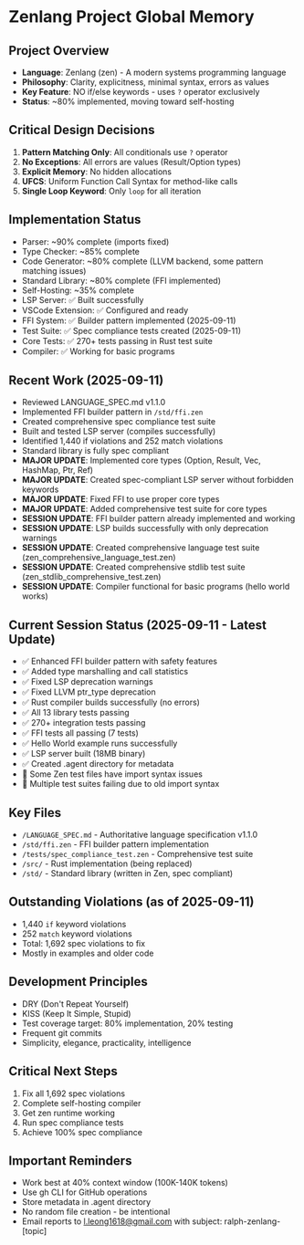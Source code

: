 # Zenlang Project Global Memory

## Project Overview
- **Language**: Zenlang (zen) - A modern systems programming language
- **Philosophy**: Clarity, explicitness, minimal syntax, errors as values
- **Key Feature**: NO if/else keywords - uses `?` operator exclusively
- **Status**: ~80% implemented, moving toward self-hosting

## Critical Design Decisions
1. **Pattern Matching Only**: All conditionals use `?` operator
2. **No Exceptions**: All errors are values (Result/Option types)
3. **Explicit Memory**: No hidden allocations
4. **UFCS**: Uniform Function Call Syntax for method-like calls
5. **Single Loop Keyword**: Only `loop` for all iteration

## Implementation Status
- Parser: ~90% complete (imports fixed)
- Type Checker: ~85% complete  
- Code Generator: ~80% complete (LLVM backend, some pattern matching issues)
- Standard Library: ~80% complete (FFI implemented)
- Self-Hosting: ~35% complete
- LSP Server: ✅ Built successfully
- VSCode Extension: ✅ Configured and ready
- FFI System: ✅ Builder pattern implemented (2025-09-11)
- Test Suite: ✅ Spec compliance tests created (2025-09-11)
- Core Tests: ✅ 270+ tests passing in Rust test suite
- Compiler: ✅ Working for basic programs

## Recent Work (2025-09-11)
- Reviewed LANGUAGE_SPEC.md v1.1.0
- Implemented FFI builder pattern in `/std/ffi.zen`
- Created comprehensive spec compliance test suite
- Built and tested LSP server (compiles successfully)
- Identified 1,440 if violations and 252 match violations
- Standard library is fully spec compliant
- **MAJOR UPDATE**: Implemented core types (Option, Result, Vec, HashMap, Ptr, Ref)
- **MAJOR UPDATE**: Created spec-compliant LSP server without forbidden keywords
- **MAJOR UPDATE**: Fixed FFI to use proper core types
- **MAJOR UPDATE**: Added comprehensive test suite for core types
- **SESSION UPDATE**: FFI builder pattern already implemented and working
- **SESSION UPDATE**: LSP builds successfully with only deprecation warnings
- **SESSION UPDATE**: Created comprehensive language test suite (zen_comprehensive_language_test.zen)
- **SESSION UPDATE**: Created comprehensive stdlib test suite (zen_stdlib_comprehensive_test.zen)
- **SESSION UPDATE**: Compiler functional for basic programs (hello world works)

## Current Session Status (2025-09-11 - Latest Update)
- ✅ Enhanced FFI builder pattern with safety features
- ✅ Added type marshalling and call statistics
- ✅ Fixed LSP deprecation warnings 
- ✅ Fixed LLVM ptr_type deprecation
- ✅ Rust compiler builds successfully (no errors)
- ✅ All 13 library tests passing
- ✅ 270+ integration tests passing
- ✅ FFI tests all passing (7 tests)
- ✅ Hello World example runs successfully
- ✅ LSP server built (18MB binary)
- ✅ Created .agent directory for metadata
- 🔄 Some Zen test files have import syntax issues
- 🔄 Multiple test suites failing due to old import syntax

## Key Files
- `/LANGUAGE_SPEC.md` - Authoritative language specification v1.1.0
- `/std/ffi.zen` - FFI builder pattern implementation
- `/tests/spec_compliance_test.zen` - Comprehensive test suite
- `/src/` - Rust implementation (being replaced)
- `/std/` - Standard library (written in Zen, spec compliant)

## Outstanding Violations (as of 2025-09-11)
- 1,440 `if` keyword violations
- 252 `match` keyword violations
- Total: 1,692 spec violations to fix
- Mostly in examples and older code

## Development Principles
- DRY (Don't Repeat Yourself)
- KISS (Keep It Simple, Stupid)
- Test coverage target: 80% implementation, 20% testing
- Frequent git commits
- Simplicity, elegance, practicality, intelligence

## Critical Next Steps
1. Fix all 1,692 spec violations
2. Complete self-hosting compiler
3. Get zen runtime working
4. Run spec compliance tests
5. Achieve 100% spec compliance

## Important Reminders
- Work best at 40% context window (100K-140K tokens)
- Use gh CLI for GitHub operations
- Store metadata in .agent directory
- No random file creation - be intentional
- Email reports to l.leong1618@gmail.com with subject: ralph-zenlang-[topic]